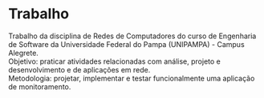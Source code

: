 # Trabalho
Trabalho da disciplina de Redes de Computadores do curso de Engenharia de Software da Universidade Federal do Pampa (UNIPAMPA) - Campus Alegrete. <br />
Objetivo: praticar atividades relacionadas com análise, projeto e desenvolvimento e de aplicações em rede.<br />
Metodologia: projetar, implementar e testar funcionalmente uma aplicação de monitoramento.
